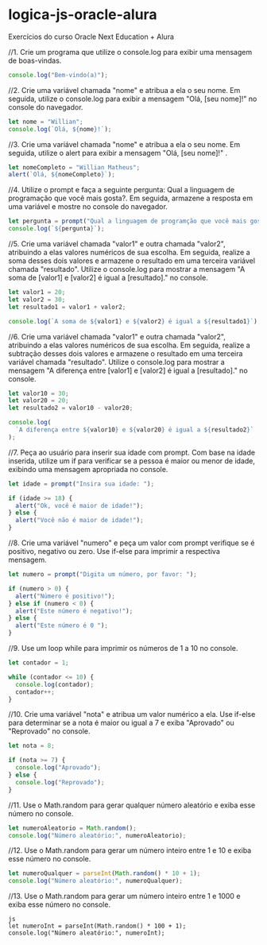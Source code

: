 # logica-js-oracle-alura
Exercícios do curso Oracle Next Education + Alura 

//1. Crie um programa que utilize o console.log para exibir uma mensagem de boas-vindas.
```js
console.log("Bem-vindo(a)");
```
//2. Crie uma variável chamada "nome" e atribua a ela o seu nome. Em seguida, utilize o console.log para exibir a mensagem "Olá, [seu nome]!" no console do navegador.
```js
let nome = "Willian";
console.log(`Olá, ${nome}!`);
```
//3. Crie uma variável chamada "nome" e atribua a ela o seu nome. Em seguida, utilize o alert para exibir a mensagem "Olá, [seu nome]!" .
```js
let nomeCompleto = "Willian Matheus";
alert(`Olá, ${nomeCompleto}`);
```
//4. Utilize o prompt e faça a seguinte pergunta: Qual a linguagem de programação que você mais gosta?. Em seguida, armazene a resposta em uma variável e mostre no console do navegador.
```js
let pergunta = prompt("Qual a linguagem de programção que você mais gosta?");
console.log(`${pergunta}`);
```
//5. Crie uma variável chamada "valor1" e outra chamada "valor2", atribuindo a elas valores numéricos de sua escolha. Em seguida, realize a soma desses dois valores e armazene o resultado em uma terceira variável chamada "resultado". Utilize o console.log para mostrar a mensagem "A soma de [valor1] e [valor2] é igual a [resultado]." no console.
```js
let valor1 = 20;
let valor2 = 30;
let resultado1 = valor1 + valor2;

console.log(`A soma de ${valor1} e ${valor2} é igual a ${resultado1}`);
```
//6. Crie uma variável chamada "valor1" e outra chamada "valor2", atribuindo a elas valores numéricos de sua escolha. Em seguida, realize a subtração desses dois valores e armazene o resultado em uma terceira variável chamada "resultado". Utilize o console.log para mostrar a mensagem "A diferença entre [valor1] e [valor2] é igual a [resultado]." no console.
```js
let valor10 = 30;
let valor20 = 20;
let resultado2 = valor10 - valor20;

console.log(
  `A diferença entre ${valor10} e ${valor20} é igual a ${resultado2}`
);
```
//7. Peça ao usuário para inserir sua idade com prompt. Com base na idade inserida, utilize um if para verificar se a pessoa é maior ou menor de idade, exibindo uma mensagem apropriada no console.
```js
let idade = prompt("Insira sua idade: ");

if (idade >= 18) {
  alert("Ok, você é maior de idade!");
} else {
  alert("Você não é maior de idade!");
}
```
//8. Crie uma variável "numero" e peça um valor com prompt verifique se é positivo, negativo ou zero. Use if-else para imprimir a respectiva mensagem.
```js
let numero = prompt("Digita um número, por favor: ");

if (numero > 0) {
  alert("Número é positivo!");
} else if (numero < 0) {
  alert("Este número é negativo!");
} else {
  alert("Este número é 0 ");
}
```
//9. Use um loop while para imprimir os números de 1 a 10 no console.
```js
let contador = 1;

while (contador <= 10) {
  console.log(contador);
  contador++;
}
```
//10. Crie uma variável "nota" e atribua um valor numérico a ela. Use if-else para determinar se a nota é maior ou igual a 7 e exiba "Aprovado" ou "Reprovado" no console.
```js
let nota = 8;

if (nota >= 7) {
  console.log("Aprovado");
} else {
  console.log("Reprovado");
}
```
//11. Use o Math.random para gerar qualquer número aleatório e exiba esse número no console.
```js
let numeroAleatorio = Math.random();
console.log("Número aleatório:", numeroAleatorio);
```

//12. Use o Math.random para gerar um número inteiro entre 1 e 10 e exiba esse número no console.
```js
let numeroQualquer = parseInt(Math.random() * 10 + 1);
console.log("Número aleatório:", numeroQualquer);
```

//13. Use o Math.random para gerar um número inteiro entre 1 e 1000 e exiba esse número no console.
```
js
let numeroInt = parseInt(Math.random() * 100 + 1);
console.log("Número aleatório:", numeroInt);
```
